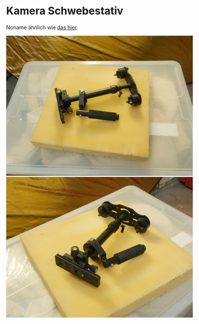 # Kamera Schwebestativ

Noname ähnlich
wie [das hier](https://www.ebay.de/itm/354723300790?itmmeta=01HS1MN0H76ZKC2GQG8ETVF80V&hash=item52972805b6%3Ag%3AGlEAAOSwP0BkPB9g&itmprp=enc%3AAQAJAAAAwPMDrVswENZP%2FymivbnYoivWEAOTwizXj9ToToXUQ2Xetce0Dh5KOhN0F3nacdz0f%2Fj%2FnTNI8j1C1JJDtuc74bi3nieG7YZJxGS6Ixuj7eCzWNGmik9fftZd6fJ1OJbmokyqpaOMyXWIGYQVNwIqoc%2FK8rQ2gCKIrUC2CCT0YoeSOmX%2FdGJe8BByNyDOhXDTc88CBnibZOPqO2o2%2FAxaHV2Ted0Atk8bEAQZlVctGMc3t7fSe1lMv3HwiiCIt2i3nA%3D%3D%7Ctkp%3ABk9SR-6I1LTIYw&LH_BIN=1).









[![kamera-schwebestativ](P1940876_thumb.jpg)](P1940876.JPG)
[![kamera-schwebestativ](P1940877_thumb.jpg)](P1940877.JPG)
